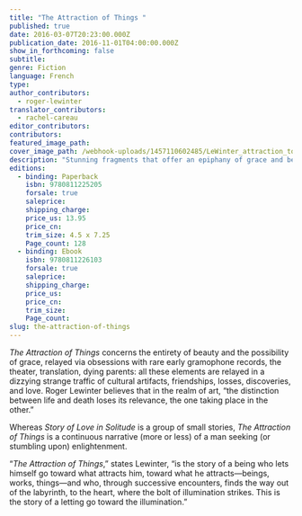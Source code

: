 ```yaml
---
title: "The Attraction of Things "
published: true
date: 2016-03-07T20:23:00.000Z
publication_date: 2016-11-01T04:00:00.000Z
show_in_forthcoming: false
subtitle:
genre: Fiction
language: French
type:
author_contributors:
  - roger-lewinter
translator_contributors:
  - rachel-careau
editor_contributors:
contributors:
featured_image_path:
cover_image_path: /webhook-uploads/1457110602485/LeWinter_attraction_to_size.tiff
description: "Stunning fragments that offer an epiphany of grace and beauty "
editions:
  - binding: Paperback
    isbn: 9780811225205
    forsale: true
    saleprice:
    shipping_charge:
    price_us: 13.95
    price_cn:
    trim_size: 4.5 x 7.25
    Page_count: 128
  - binding: Ebook
    isbn: 9780811226103
    forsale: true
    saleprice:
    shipping_charge:
    price_us:
    price_cn:
    trim_size:
    Page_count:
slug: the-attraction-of-things
---
```


_The Attraction of Things_ concerns the entirety of beauty and the possibility of grace, relayed via obsessions with rare early gramophone records, the theater, translation, dying parents: all these elements are relayed in a dizzying strange traffic of cultural artifacts, friendships, losses, discoveries, and love. Roger Lewinter believes that in the realm of art, “the distinction between life and death loses its relevance, the one taking place in the other.”

Whereas _Story of Love in Solitude_ is a group of small stories, _The Attraction of Things_ is a continuous narrative (more or less) of a man seeking (or stumbling upon) enlightenment.

“_The Attraction of Things_,” states Lewinter, “is the story of a being who lets himself go toward what attracts him, toward what he attracts—beings, works, things—and who, through successive encounters, finds the way out of the labyrinth, to the heart, where the bolt of illumination strikes. This is the story of a letting go toward the illumination.”

